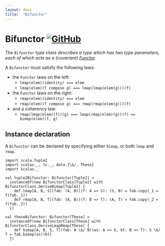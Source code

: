 ```yaml
---
layout: docs
title:  "Bifunctor"
---
```


# Bifunctor [![GitHub](../img/github.png)](https://github.com/scalaz/scalaz/blob/series/8.0.x/base/shared/src/main/scala/scalaz/tc/bifunctor.scala)

*The `Bifunctor` type class describes a type which has two type parameters,
 each of which acts as a (covariant) [Functor](./Functor.html).*

A `Bifunctor` must satisfy the following laws:

- the `Functor` laws on the left:
  - `lmap(elem)(identity) === elem`
  - `lmap(elem)(f compose g) === lmap(lmap(elem(g)))(f)`
- the `Functor` laws on the right:
  - `rmap(elem)(identity) === elem`
  - `rmap(elem)(f compose g) === rmap(rmap(elem(g)))(f)`
- and a coherency law:
  - `rmap(lmap(elem)(f))(g) === lmap(rmap(elem)(g))(f) == bimap(elem)(f, g)`

## Instance declaration

A `Bifunctor` can be declared by specifying either `bimap`, or both `lmap` and `rmap`.

```tut
import scala.Tuple2
import scalaz._, tc._, data.{\&/, These}
import Scalaz._

val tuple2Bifunctor: Bifunctor[Tuple2] =
  instanceOf(new BifunctorClass[Tuple2] with BifunctorClass.DeriveBimap[Tuple2] {
    def lmap[A, B, S](fab: (A, B))(f: A => S): (S, B) = fab.copy(_1 = f(fab._1))
    def rmap[A, B, T](fab: (A, B))(f: B => T): (A, T) = fab.copy(_2 = f(fab._2))
  })

val theseBifunctor: Bifunctor[These] =
  instanceOf(new BifunctorClass[These] with BifunctorClass.DeriveLmapRmap[These] {
    def bimap[A, B, S, T](fab: A \&/ B)(as: A => S, bt: B => T): S \&/ T = fab.bimap(as)(bt)
  })
```
